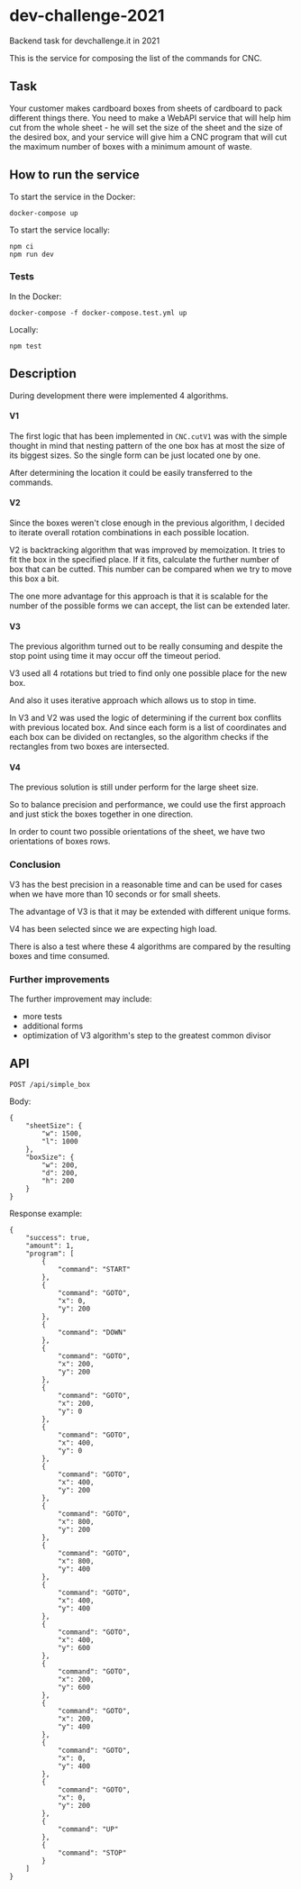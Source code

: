 # dev-challenge-2021
Backend task for devchallenge.it in 2021

This is the service for composing the list of the commands for CNC.

## Task

Your customer makes cardboard boxes from sheets of cardboard to pack different things there. You need to make a WebAPI service that will help him cut from the whole sheet - he will set the size of the sheet and the size of the desired box, and your service will give him a CNC program that will cut the maximum number of boxes with a minimum amount of waste.

## How to run the service

To start the service in the Docker:
```
docker-compose up
```

To start the service locally:
```
npm ci
npm run dev
```

### Tests

In the Docker:
```
docker-compose -f docker-compose.test.yml up
```

Locally:
```
npm test
```

## Description

During development there were implemented 4 algorithms.

#### V1
The first logic that has been implemented in `CNC.cutV1` was with the simple thought in mind that nesting pattern of the one box has at most the size of its biggest sizes.
So the single form can be just located one by one.

After determining the location it could be easily transferred to the commands.

#### V2

Since the boxes weren't close enough in the previous algorithm, I decided to iterate overall rotation combinations in each possible location.

V2 is backtracking algorithm that was improved by memoization.
It tries to fit the box in the specified place. If it fits, calculate the further number of box that can be cutted.
This number can be compared when we try to move this box a bit.

The one more advantage for this approach is that it is scalable for the number of the possible forms we can accept, the list can be extended later.

#### V3

The previous algorithm turned out to be really consuming and despite the stop point using time it may occur off the timeout period.

V3 used all 4 rotations but tried to find only one possible place for the new box.

And also it uses iterative approach which allows us to stop in time.

In V3 and V2 was used the logic of determining if the current box conflits with previous located box. And since each form is a list of coordinates and each box can be divided on rectangles, so the algorithm checks if the rectangles from two boxes are intersected.

#### V4 

The previous solution is still under perform for the large sheet size.

So to balance precision and performance, we could use the first approach and just stick the boxes together in one direction.

In order to count two possible orientations of the sheet, we have two orientations of boxes rows.

### Conclusion

V3 has the best precision in a reasonable time and can be used for cases when we have more than 10 seconds or for small sheets.

The advantage of V3 is that it may be extended with different unique forms.

V4 has been selected since we are expecting high load.

There is also a test where these 4 algorithms are compared by the resulting boxes and time consumed.

### Further improvements

The further improvement may include:
- more tests
- additional forms
- optimization of V3 algorithm's step to the greatest common divisor

## API

```
POST /api/simple_box
```

Body:
```
{
    "sheetSize": {
        "w": 1500,
        "l": 1000
    },
    "boxSize": {
        "w": 200,
        "d": 200,
        "h": 200
    }
}
```

Response example:
```
{
    "success": true,
    "amount": 1,
    "program": [
        {
            "command": "START"
        },
        {
            "command": "GOTO",
            "x": 0,
            "y": 200
        },
        {
            "command": "DOWN"
        },
        {
            "command": "GOTO",
            "x": 200,
            "y": 200
        },
        {
            "command": "GOTO",
            "x": 200,
            "y": 0
        },
        {
            "command": "GOTO",
            "x": 400,
            "y": 0
        },
        {
            "command": "GOTO",
            "x": 400,
            "y": 200
        },
        {
            "command": "GOTO",
            "x": 800,
            "y": 200
        },
        {
            "command": "GOTO",
            "x": 800,
            "y": 400
        },
        {
            "command": "GOTO",
            "x": 400,
            "y": 400
        },
        {
            "command": "GOTO",
            "x": 400,
            "y": 600
        },
        {
            "command": "GOTO",
            "x": 200,
            "y": 600
        },
        {
            "command": "GOTO",
            "x": 200,
            "y": 400
        },
        {
            "command": "GOTO",
            "x": 0,
            "y": 400
        },
        {
            "command": "GOTO",
            "x": 0,
            "y": 200
        },
        {
            "command": "UP"
        },
        {
            "command": "STOP"
        }
    ]
}
```
